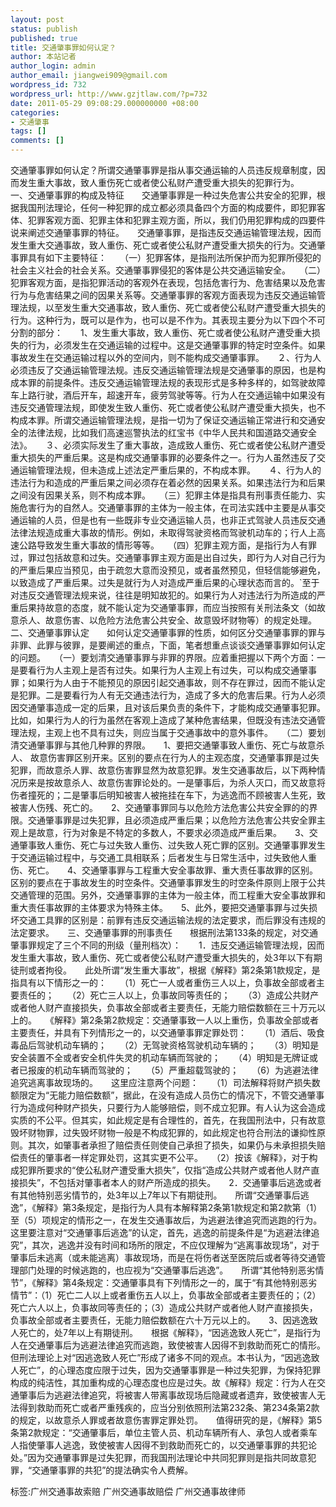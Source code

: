 ```yaml
---
layout: post
status: publish
published: true
title: 交通肇事罪如何认定？
author: 本站记者
author_login: admin
author_email: jiangwei909@gmail.com
wordpress_id: 732
wordpress_url: http://www.gzjtlaw.com/?p=732
date: 2011-05-29 09:08:29.000000000 +08:00
categories:
- 交通肇事
tags: []
comments: []
---
```

交通肇事罪如何认定？所谓交通肇事罪是指从事交通运输的人员违反规章制度，因而发生重大事故，致人重伤死亡或者使公私财产遭受重大损失的犯罪行为。　　一、交通肇事罪的构成及特征　　交通肇事罪是一种过失危害公共安全的犯罪，根据我国刑法理论，任何一种犯罪的成立都必须具备四个方面的构成要件，即犯罪客体、犯罪客观方面、犯罪主体和犯罪主观方面，所以，我们仍用犯罪构成的四要件说来阐述交通肇事罪的特征。　　交通肇事罪，是指违反交通运输管理法规，因而发生重大交通事故，致人重伤、死亡或者使公私财产遭受重大损失的行为。交通肇事罪具有如下主要特征：　　（一）犯罪客体，是指刑法所保护而为犯罪所侵犯的社会主义社会的社会关系。交通肇事罪侵犯的客体是公共交通运输安全。　　（二）犯罪客观方面，是指犯罪活动的客观外在表现，包括危害行为、危害结果以及危害行为与危害结果之间的因果关系等。交通肇事罪的客观方面表现为违反交通运输管理法规，以至发生重大交通事故，致人重伤、死亡或者使公私财产遭受重大损失的行为。这种行为，既可以是作为，也可以是不作为。其表现主要分为以下四个不可分割的部分：　　1、发生重大事故，致人重伤、死亡或者使公私财产遭受重大损失的行为，必须发生在交通运输的过程中。这是交通肇事罪的特定时空条件。如果事故发生在交通运输过程以外的空间内，则不能构成交通肇事罪。　　２、行为人必须违反了交通运输管理法规。违反交通运输管理法规是交通肇事的原因，也是构成本罪的前提条件。违反交通运输管理法规的表现形式是多种多样的，如驾驶故障车上路行驶，酒后开车，超速开车，疲劳驾驶等等。行为人在交通运输中如果没有违反交通管理法规，即使发生致人重伤、死亡或者使公私财产遭受重大损失，也不构成本罪。所谓交通运输管理法规，是指一切为了保证交通运输正常进行和交通安全的法律法规，比如我们高速巡警执法的红宝书《中华人民共和国道路交通安全法》。　　３、必须实际发生了重大事故，造成致人重伤、死亡或者使公私财产遭受重大损失的严重后果。这是构成交通肇事罪的必要条件之一。行为人虽然违反了交通运输管理法规，但未造成上述法定严重后果的，不构成本罪。　　４、行为人的违法行为和造成的严重后果之间必须存在着必然的因果关系。如果违法行为和后果之间没有因果关系，则不构成本罪。　　（三）犯罪主体是指具有刑事责任能力、实施危害行为的自然人。交通肇事罪的主体为一般主体，在司法实践中主要是从事交通运输的人员，但是也有一些既非专业交通运输人员，也非正式驾驶人员违反交通法律法规造成重大事故的情形。例如，未取得驾驶资格而驾驶机动车的；行人上高速公路导致发生重大事故的情形等等。　　（四）犯罪主观方面，是指行为人有罪过，罪过包括故意和过失。交通肇事罪主观方面是出自过失，即行为人对自己行为的严重后果应当预见，由于疏忽大意而没预见，或者虽然预见，但轻信能够避免，以致造成了严重后果。过失是就行为人对造成严重后果的心理状态而言的。`至于对违反交通管理法规来说，往往是明知故犯的。如果行为人对违法行为所造成的严重后果持故意的态度，就不能认定为交通肇事罪，而应当按照有关刑法条文（如故意杀人、故意伤害、以危险方法危害公共安全、故意毁坏财物等）的规定处理。　　二、交通肇事罪认定　　如何认定交通肇事罪的性质，如何区分交通肇事罪的罪与非罪、此罪与彼罪，是要阐述的重点，下面，笔者想重点谈谈交通肇事罪如何认定的问题。　　（一）要划清交通肇事罪与非罪的界限。应着重把握以下两个方面：一是要看行为人主观上是否有过失。如果行为人主观上有过失，可以构成交通肇事罪；如果行为人由于不能预见的原因引起交通事故，则不存在罪过，因而不能认定是犯罪。二是要看行为人有无交通违法行为，造成了多大的危害后果。行为人必须因交通肇事造成一定的后果，且对该后果负责的条件下，才能构成交通肇事犯罪。比如，如果行为人的行为虽然在客观上造成了某种危害结果，但既没有违法交通管理法规，主观上也不具有过失，则应当属于交通事故中的意外事件。　　（二）要划清交通肇事罪与其他几种罪的界限。　　1、要把交通肇事致人重伤、死亡与故意杀人、 故意伤害罪区别开来。区别的要点在行为人的主观态度，交通肇事罪是过失犯罪，而故意杀人罪、故意伤害罪显然为故意犯罪。发生交通事故后，以下两种情况历来是按故意杀人、故意伤害罪论处的。一是肇事后，为杀人灭口，而又故意将伤者撞死的；二是肇事后明知被害人被拖挂在车下，为逃逸而不顾被害人生死，致被害人伤残、死亡的。　　2、交通肇事罪同与以危险方法危害公共安全罪的的界限。交通肇事罪是过失犯罪，且必须造成严重后果；以危险方法危害公共安全罪主观上是故意，行为对象是不特定的多数人，不要求必须造成严重后果。　　3、交通肇事致人重伤、死亡与过失致人重伤、过失致人死亡罪的区别。交通肇事罪发生于交通运输过程中，与交通工具相联系；后者发生与日常生活中，过失致他人重伤、死亡。　　4、交通肇事罪与工程重大安全事故罪、重大责任事故罪的区别。区别的要点在于事故发生的时空条件。交通肇事罪发生的时空条件原则上限于公共交通管理的范围。另外，交通肇事罪的主体为一般主体，而工程重大安全事故罪和重大责任事故罪的主体要求为特殊主体。　　5、此外，要把交通肇事罪与过失损坏交通工具罪的区别是：前罪有违反交通运输法规的法定要求，而后罪没有违规的法定要求。　　三、交通肇事罪的刑事责任　　根据刑法第133条的规定，对交通肇事罪规定了三个不同的刑级（量刑档次）：　　1．违反交通运输管理法规，因而发生重大事故，致人重伤、死亡或者使公私财产遭受重大损失的，处3年以下有期徒刑或者拘役。　　此处所谓&ldquo;发生重大事故&rdquo;，根据《解释》第2条第1款规定，是指具有以下情形之一的：　　（1）死亡一人或者重伤三人以上，负事故全部或者主要责任的；　　（2）死亡三人以上，负事故同等责任的；　　（3）造成公共财产或者他人财产直接损失，负事故全部或者主要责任，无能力赔偿数额在三十万元以上的。　　《解释》第2条第2款规定：交通肇事致一人以上重伤，负事故全部或者主要责任，并具有下列情形之一的，以交通肇事罪定罪处罚：　　（1）酒后、吸食毒品后驾驶机动车辆的；　　（2）无驾驶资格驾驶机动车辆的；　　（3）明知是安全装置不全或者安全机件失灵的机动车辆而驾驶的；　　（4）明知是无牌证或者已报废的机动车辆而驾驶的；　　（5）严重超载驾驶的；　　（6）为逃避法律追究逃离事故现场的。　　这里应注意两个问题：　　（1）司法解释将财产损失数额限定为&ldquo;无能力赔偿数额&rdquo;，据此，在没有造成人员伤亡的情况下，不管交通肇事行为造成何种财产损失，只要行为人能够赔偿，则不成立犯罪。有人认为这会造成实质的不公平。但其实，如此规定是有合理性的，首先，在我国刑法中，只有故意毁坏财物罪，过失毁坏财物一般是不构成犯罪的，如此规定也符合刑法的谦抑性原则。其次，如肇事者承担了赔偿责任则使自己承担了损失，如果仍与未承担损失赔偿责任的肇事者一样定罪处罚，这其实更不公平。　　（2）按该《解释》，对于构成犯罪所要求的&ldquo;使公私财产遭受重大损失&rdquo;，仅指&ldquo;造成公共财产或者他人财产直接损失&rdquo;，不包括对肇事者本人的财产所造成的损失。　　2．交通肇事后逃逸或者有其他特别恶劣情节的，处3年以上7年以下有期徒刑。　　所谓&ldquo;交通肇事后逃逸&rdquo;，《解释》第3条规定，是指行为人具有本解释第2条第1款规定和第2款第（1）至（5）项规定的情形之一，在发生交通事故后，为逃避法律追究而逃跑的行为。　　这里要注意对&ldquo;交通肇事后逃逸&rdquo;的认定，首先，逃逸的前提条件是&ldquo;为逃避法律追究&rdquo;，其次，逃逸并没有时间和场所的限定，不应仅理解为&ldquo;逃离事故现场&rdquo;，对于肇事后未逃离（或未能逃离）事故现场，而是在将伤者送至医院后或者等待交通管理部门处理的时候逃跑的，也应视为&ldquo;交通肇事后逃逸&rdquo;。　　所谓&ldquo;其他特别恶劣情节&rdquo;，《解释》第4条规定：交通肇事具有下列情形之一的，属于&ldquo;有其他特别恶劣情节&rdquo;：（1）死亡二人以上或者重伤五人以上，负事故全部或者主要责任的；（2）死亡六人以上，负事故同等责任的；（3）造成公共财产或者他人财产直接损失，负事故全部或者主要责任，无能力赔偿数额在六十万元以上的。　　3、因逃逸致人死亡的，处7年以上有期徒刑。　　根据《解释》，&ldquo;因逃逸致人死亡&rdquo;，是指行为人在交通肇事后为逃避法律追究而逃跑，致使被害人因得不到救助而死亡的情形。但刑法理论上对&ldquo;因逃逸致人死亡&rdquo;形成了诸多不同的观点。本书认为，&ldquo;因逃逸致人死亡&rdquo;，的心理态度应限于过失，因为交通肇事罪是一种过失犯罪，为保持犯罪构成的纯洁性，其加重构成的心理态度也应是过失。故《解释》规定：行为人在交通肇事后为逃避法律追究，将被害人带离事故现场后隐藏或者遗弃，致使被害人无法得到救助而死亡或者严重残疾的，应当分别依照刑法第232条、第234条第2款的规定，以故意杀人罪或者故意伤害罪定罪处罚。　　值得研究的是，《解释》第5条第2款规定：&ldquo;交通肇事后，单位主管人员、机动车辆所有人、承包人或者乘车人指使肇事人逃逸，致使被害人因得不到救助而死亡的，以交通肇事罪的共犯论处。&rdquo;因为交通肇事罪是过失犯罪，而我国刑法理论中共同犯罪则是指共同故意犯罪，&ldquo;交通肇事罪的共犯&rdquo;的提法确实令人费解。标签:广州交通事故索赔 广州交通事故赔偿 广州交通事故律师
